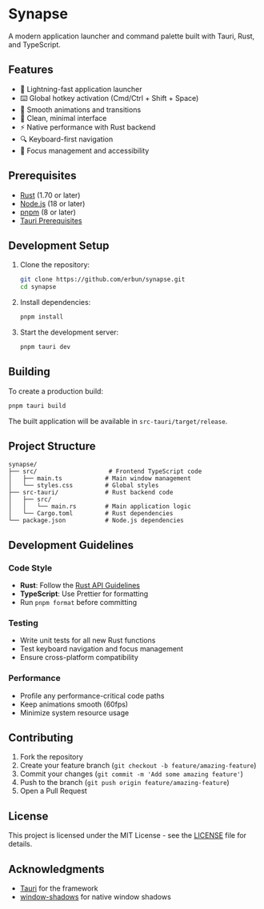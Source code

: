 # Synapse

A modern application launcher and command palette built with Tauri, Rust, and TypeScript.

## Features

- 🚀 Lightning-fast application launcher
- ⌨️ Global hotkey activation (Cmd/Ctrl + Shift + Space)
- 🎯 Smooth animations and transitions
- 🎨 Clean, minimal interface
- ⚡ Native performance with Rust backend
- 🔍 Keyboard-first navigation
- 🎯 Focus management and accessibility

## Prerequisites

- [Rust](https://rustup.rs/) (1.70 or later)
- [Node.js](https://nodejs.org/) (18 or later)
- [pnpm](https://pnpm.io/) (8 or later)
- [Tauri Prerequisites](https://tauri.app/v1/guides/getting-started/prerequisites)

## Development Setup

1. Clone the repository:
   ```bash
   git clone https://github.com/erbun/synapse.git
   cd synapse
   ```

2. Install dependencies:
   ```bash
   pnpm install
   ```

3. Start the development server:
   ```bash
   pnpm tauri dev
   ```

## Building

To create a production build:

```bash
pnpm tauri build
```

The built application will be available in `src-tauri/target/release`.

## Project Structure

```
synapse/
├── src/                    # Frontend TypeScript code
│   ├── main.ts            # Main window management
│   └── styles.css         # Global styles
├── src-tauri/             # Rust backend code
│   ├── src/
│   │   └── main.rs        # Main application logic
│   └── Cargo.toml         # Rust dependencies
└── package.json           # Node.js dependencies
```

## Development Guidelines

### Code Style

- **Rust**: Follow the [Rust API Guidelines](https://rust-lang.github.io/api-guidelines/)
- **TypeScript**: Use Prettier for formatting
- Run `pnpm format` before committing

### Testing

- Write unit tests for all new Rust functions
- Test keyboard navigation and focus management
- Ensure cross-platform compatibility

### Performance

- Profile any performance-critical code paths
- Keep animations smooth (60fps)
- Minimize system resource usage

## Contributing

1. Fork the repository
2. Create your feature branch (`git checkout -b feature/amazing-feature`)
3. Commit your changes (`git commit -m 'Add some amazing feature'`)
4. Push to the branch (`git push origin feature/amazing-feature`)
5. Open a Pull Request

## License

This project is licensed under the MIT License - see the [LICENSE](LICENSE) file for details.

## Acknowledgments

- [Tauri](https://tauri.app/) for the framework
- [window-shadows](https://github.com/tauri-apps/window-shadows) for native window shadows
